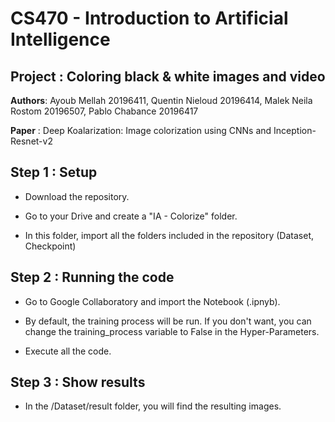 # CS470 - Introduction to Artificial Intelligence
## Project : Coloring black & white images and video
**Authors**: Ayoub Mellah 20196411, Quentin Nieloud 20196414, Malek Neila Rostom 20196507, Pablo Chabance 20196417

**Paper** : Deep Koalarization: Image colorization using CNNs and Inception-Resnet-v2

## Step 1 : Setup

* Download the repository.

* Go to your Drive and create a "IA - Colorize" folder.

* In this folder, import all the folders included in the repository (Dataset, Checkpoint)


## Step 2 : Running the code

* Go to Google Collaboratory and import the Notebook (.ipnyb).

* By default, the training process will be run. If you don't want, you can change the training_process variable to False in the Hyper-Parameters.

* Execute all the code.

## Step 3 : Show results

* In the /Dataset/result folder, you will find the resulting images.
